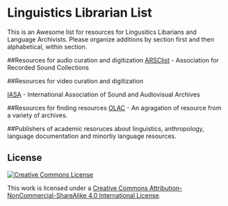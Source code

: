 # Linguistics Librarian List
This is an Awesome list for resources for Lingusitics Libarians and Language Archivists. Please organize additions by section first and then alphabetical, within section. 

##Resources for audio curation and digitization
[ARSClist](http://www.arsc-audio.org/arsclist.html) - Association for Recorded Sound Collections

##Resources for video curation and digitization

[IASA](http://www.iasa-web.org/) - International Association of Sound and Audiovisual Archives



##Resources for finding resources
[OLAC](http://search.language-archives.org/index.html) - An agragation of resource from a variety of archives.

##Publishers of academic resoruces about linguistics, anthropology, language documentation and minortiy language resources.


## License

[![Creative Commons License](https://i.creativecommons.org/l/by-nc-sa/4.0/88x31.png)](http://creativecommons.org/licenses/by-nc-sa/4.0/)

This work is licensed under a [Creative Commons Attribution-NonCommercial-ShareAlike 4.0 International License](http://creativecommons.org/licenses/by-nc-sa/4.0/).
